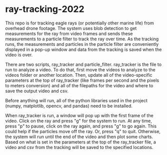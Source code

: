 # ray-tracking-2022

This repo is for tracking eagle rays (or potentially other marine life) from overhead drone footage. The system uses blob detection to get measurements for the ray from video frames and sends these measurements to a particle filter to track the ray over time. As the tracking runs, the measurements and particles in the particle filter are conveniently displayed in a pop-up window and data from the tracking is saved when the video is over. 

There are two scripts, ray_tracker and particle_filter. ray_tracker is the file to run to analyze a video. To do that, first move the videos to analyze to the videos folder or another location. Then, update all of the video-specific parameters at the top of ray_tracker (like frames per second and the pixels to meters conversion) and all of the filepaths for the video and where to save the output video and csv. 

Before anything will run, all of the python libraries used in the project (numpy, matplotlib, opencv, and pandas) need to be installed. 

When ray_tracker is run, a window will pop up with the first frame of the video. Click on the ray and press "g" for the system to run. At any time, press "p" to pause, click on the ray again, and press "g" to go again. This could help if the particles move off the ray. Or, press "q" to quit. Otherwise, the system will run until the end of the video and then plot some charts. Based on what is set in the parameters at the top of the ray_tracker file, a video and csv from the tracking will be saved to the specified locations.
